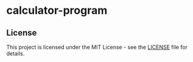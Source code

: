 # calculator-program

## License 

This project is licensed under the MIT License - see the [LICENSE](LICENSE) file for details.
